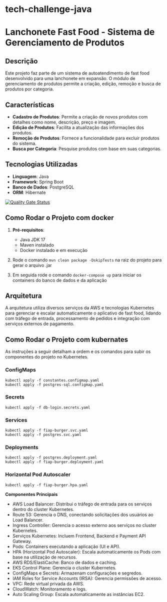 # tech-challenge-java

# Lanchonete Fast Food - Sistema de Gerenciamento de Produtos

## Descrição

Este projeto faz parte de um sistema de autoatendimento de fast food desenvolvido para uma lanchonete em expansão. O módulo de gerenciamento de produtos permite a criação, edição, remoção e busca de produtos por categoria.

## Características

- **Cadastro de Produtos**: Permite a criação de novos produtos com detalhes como nome, descrição, preço e imagem.
- **Edição de Produtos**: Facilita a atualização das informações dos produtos.
- **Remoção de Produtos**: Fornece a funcionalidade para excluir produtos do sistema.
- **Busca por Categoria**: Pesquise produtos com base em suas categorias.


## Tecnologias Utilizadas

- **Linguagem**: Java
- **Framework**: Spring Boot
- **Banco de Dados**: PostgreSQL
- **ORM**: Hibernate

[![Quality Gate Status](https://sonarcloud.io/api/project_badges/measure?project=LeandroHamorim_fiap-burger-app-api&metric=alert_status)](https://sonarcloud.io/summary/new_code?id=LeandroHamorim_fiap-burger-app-api)

## Como Rodar o Projeto com docker

1. **Pré-requisitos**:
   - Java JDK 17
   - Maven instalado
   - Docker instalado e em execução

2. Rode o comando `mvn clean package -DskipTests` na raiz do projeto para gerar o arquivo .jar

3. Em seguida rode o comando `docker-compose up` para iniciar os containers do banco de dados e da aplicação

## Arquitetura
A arquitetura utiliza diversos serviços da AWS e tecnologias Kubernetes para gerenciar e escalar automaticamente o aplicativo de fast food, lidando com tráfego de entrada, processamento de pedidos e integração com serviços externos de pagamento.


## Como Rodar o Projeto com kubernates

As instruções a seguir detalham a ordem e os comandos para subir os componentes do projeto no Kubernetes.

### ConfigMaps
```
kubectl apply -f constantes.configmap.yaml
kubectl apply -f postgres-sql.configmap.yaml
```

### Secrets
```
kubectl apply -f db-login.secrets.yaml
```

### Services
```
kubectl apply -f fiap-burger.svc.yaml
kubectl apply -f postgres.svc.yaml
```

### Deployments
```
kubectl apply -f postgres.deployment.yaml
kubectl apply -f fiap-burger.deployment.yaml
```

### Horizontal Pod Autoscaler
```
kubectl apply -f fiap-burger.hpa.yaml
```




**Componentes Principais**
- AWS Load Balancer: Distribui o tráfego de entrada para os serviços dentro do cluster Kubernetes.
- Route 53: Gerencia o DNS, conectando solicitações dos usuários ao Load Balancer.
- Ingress Controller: Gerencia o acesso externo aos serviços no cluster Kubernetes.
- Serviços Kubernetes: Incluem Frontend, Backend e Payment API Gateway.
- Pods: Containers executando a aplicação (UI e API).
- HPA (Horizontal Pod Autoscaler): Escala automaticamente os Pods com base na utilização de recursos.
- AWS RDS/ElastiCache: Banco de dados e caching.
- EKS Control Plane: Gerencia o cluster Kubernetes.
- ConfigMaps e Secrets: Armazenam configurações e segredos.
- IAM Roles for Service Accounts (IRSA): Gerencia permissões de acesso.
- VPC: Rede virtual privada da AWS.
- CloudWatch: Monitoramento e logs.
- Auto Scaling Group: Escala automaticamente as instâncias EC2.
  